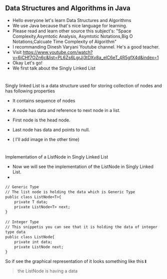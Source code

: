 ## Data Structures and Algorithms in Java
- Hello everyone let's learn Data Structures and Algorithms 
- We use Java because that's nice language for learning.
- Please read and learn other source this subject's: "Space Complexity,Asymtotic Analysis, Asymtotic Notations,Big O Notations,Calcuate Time Complexity of Algorithm"
- I recommanding Dinesh Varyani Youtube channel. He's a good teacher.
- Visit https://www.youtube.com/watch?v=6iCHf7OZn6c&list=PL6Zs6LgrJj3tDXv8a_elC6eT_4R5gfX4d&index=1
- Okay Let's go!
- We first talk about the Singly Linked List 
#
Singly linked List is a data structure used for storing collection of nodes and has following properties
- It contains sequence of nodes
- A node has data and reference to next node in a list.
- First node is the head node.
- Last node has data and points to null.

- ( I'll add image in the other time)
#
Implementation of a ListNode in Singly Linked List
- Now we will see the implementation of the ListNode in Singly Linked List.
-
```
// Generic Type 
// The list node is holding the data which is Generic Type
public class ListNode<T>{
    private T data;
    private ListNode<T> next;
}

// Integer Type 
// This snippetis you can see that it is holding the data of integer type data
public class ListNode{
    private int data;
    private ListNode next;
}
```
So if see the graphical representation of it looks something like this 
![](./img/graphicalListNode.jpg)
> the ListNode is having a data  

